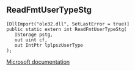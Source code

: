 ## ReadFmtUserTypeStg

```
[DllImport("ole32.dll", SetLastError = true)]
public static extern int ReadFmtUserTypeStg(
   IStorage pstg,
   out uint cf,
   out IntPtr lplpszUserType
);
```

[Microsoft documentation](https://docs.microsoft.com/en-us/windows/win32/api/ole2/nf-ole2-readfmtusertypestg)
